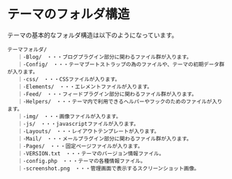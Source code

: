 # テーマのフォルダ構造

<!-- 
    TODO: 以下内容を精査する
    https://wiki.basercms.net/ver4/%e3%83%86%e3%83%bc%e3%83%9e%e3%81%ae%e6%a7%8b%e9%80%a0 
 -->

テーマの基本的なフォルダ構造は以下のようになっています。

```
テーマフォルダ/
　　｜-Blog/　・・・ブログプラグイン部分に関わるファイル群が入ります。
　　｜-Config/　・・・テーマブートストラップの為のファイルや、テーマの初期データ群が入ります。
　　｜-css/　・・・CSSファイルが入ります。
　　｜-Elements/　・・・エレメントファイルが入ります。
　　｜-Feed/　・・・フィードプラグイン部分に関わるファイル群が入ります。
　　｜-Helpers/　・・・テーマ内で利用できるヘルパーやフックのためのファイルが入ります。
　　｜-img/　・・・画像ファイルが入ります。
　　｜-js/　・・・javascriptファイルが入ります。
　　｜-Layouts/　・・・レイアウトテンプレートが入ります。
　　｜-Mail/　・・・メールプラグイン部分に関わるファイル群が入ります。
　　｜-Pages/　・・・固定ページファイルが入ります。
　　｜-VERSION.txt　・・・テーマのバージョン情報ファイル。
　　｜-config.php　・・・テーマの各種情報ファイル。
　　｜-screenshot.png　・・・管理画面で表示するスクリーンショット画像。
```

